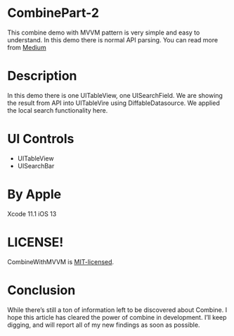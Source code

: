 # CombinePart-2

This combine demo with MVVM pattern is very simple and easy to understand. In this demo there is normal API parsing. You can read more from [Medium](https://medium.com/mindful-engineering/saying-hello-to-combine-framework-part-1-30d9c07210df)

# Description

In this demo there is one UITableView, one UISearchField. We are showing the result from API into UITableVire using DiffableDatasource. We applied the local search functionality here.

# UI Controls 
- UITableView
- UISearchBar

# By Apple 

Xcode 11.1
iOS 13

# LICENSE!

CombineWithMVVM is [MIT-licensed](/LICENSE).

# Conclusion 
While there’s still a ton of information left to be discovered about Combine. I hope this article has cleared the power of combine in development. I’ll keep digging, and will report all of my new findings as soon as possible.
